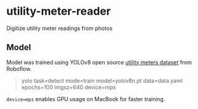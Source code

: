 # utility-meter-reader

Digitize utility meter readings from photos

## Model

Model was trained using YOLOv8 open source [utility meters dataset](https://universe.roboflow.com/watermeter-jvlgr/utility-meter-reading-dataset-for-automatic-reading-yolo) from Roboflow.

> yolo task=detect mode=train model=yolov8n.pt data=data.yaml epochs=100 imgsz=640 device=mps

`device=mps` enables GPU usage on MacBook for faster training.
